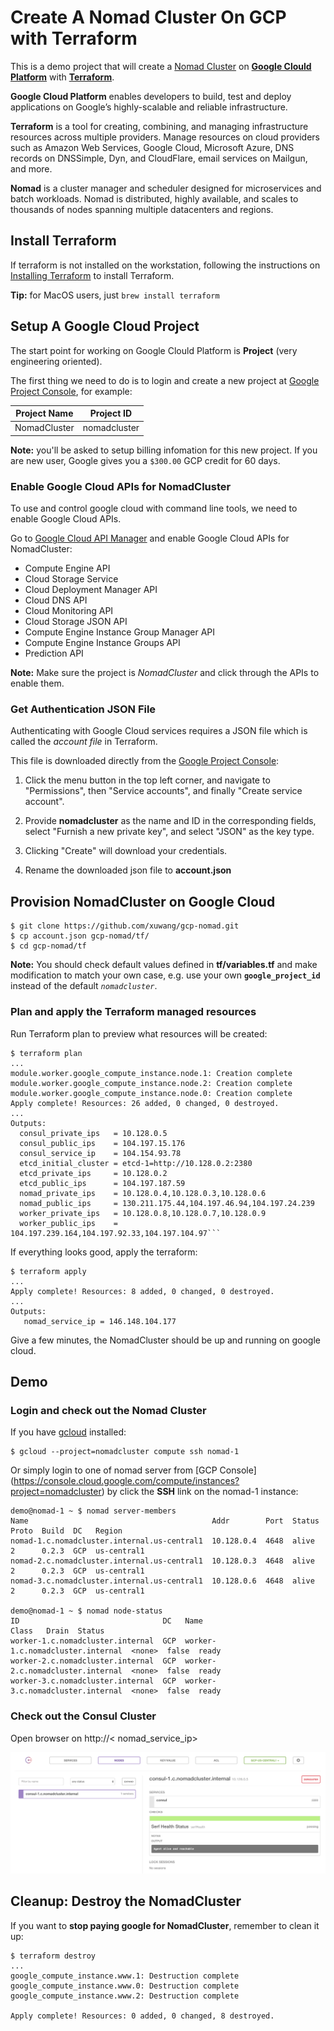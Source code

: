 # Create A Nomad Cluster On GCP with Terraform

This is a demo project that will create a [Nomad Cluster][nomad] on **[Google Clould Platform][gCloud]** with **[Terraform][terraform]**.

**Google Cloud Platform** enables developers to build, test and deploy applications on Google’s highly-scalable and reliable infrastructure.

**Terraform** is a tool for creating, combining, and managing infrastructure resources across multiple providers. Manage resources on cloud providers such as Amazon Web Services, Google Cloud, Microsoft Azure, DNS records on DNSSimple, Dyn, and CloudFlare, email services on Mailgun, and more.

**Nomad** is a cluster manager and scheduler designed for microservices and batch workloads. Nomad is distributed, highly available, and scales to thousands of nodes spanning multiple datacenters and regions.

## Install Terraform

If terraform is not installed on the workstation, following the instructions on [Installing Terraform][installing-terraform] to install Terraform.

**Tip:** for MacOS users, just `brew install terraform`

## Setup A Google Cloud Project

The start point for working on Google Clould Platform is **Project** (very engineering oriented).

The first thing we need to do is to login and create a new project at [Google Project Console][gProject], for example:

Project Name | Project ID
------------ | ----------
NomadCluster | nomadcluster


**Note:** you'll be asked to setup billing infomation for this new project. If you are new user, Google gives you a `$300.00` GCP credit for 60 days. 

### Enable Google Cloud APIs for NomadCluster

To use and control google cloud with command line tools, we need to enable Google Cloud APIs.

Go to [Google Cloud API Manager][gAPI]
and enable Google Cloud APIs for NomadCluster:

* Compute Engine API
* Cloud Storage Service
* Cloud Deployment Manager API
* Cloud DNS API
* Cloud Monitoring API
* Cloud Storage JSON API
* Compute Engine Instance Group Manager API
* Compute Engine Instance Groups API
* Prediction API

**Note:** Make sure the project is *NomadCluster* and click through the APIs to enable them.

### Get Authentication JSON File

Authenticating with Google Cloud services requires a JSON file which is called the _account file_ in Terraform.

This file is downloaded directly from the [Google Project Console][gProject]:

1. Click the menu button in the top left corner, and navigate to "Permissions", then "Service accounts", and finally "Create service account".

1. Provide **nomadcluster** as the name and ID in the corresponding fields, select "Furnish a new private key", and select "JSON" as the key type.

1. Clicking "Create" will download your credentials.

1. Rename the downloaded json file to **account.json**

## Provision NomadCluster on Google Cloud
```shell
$ git clone https://github.com/xuwang/gcp-nomad.git
$ cp account.json gcp-nomad/tf/
$ cd gcp-nomad/tf
```
**Note:** You should check default values defined in **tf/variables.tf** and make modification to match your own case, e.g. use your own **`google_project_id`** instead of the default _`nomadcluster`_.

### Plan and apply the Terraform managed resources

Run Terraform plan to preview what resources will be created:

```shell
$ terraform plan
...
module.worker.google_compute_instance.node.1: Creation complete
module.worker.google_compute_instance.node.2: Creation complete
module.worker.google_compute_instance.node.0: Creation complete
Apply complete! Resources: 26 added, 0 changed, 0 destroyed.
...
Outputs:
  consul_private_ips   = 10.128.0.5
  consul_public_ips    = 104.197.15.176
  consul_service_ip    = 104.154.93.78
  etcd_initial_cluster = etcd-1=http://10.128.0.2:2380
  etcd_private_ips     = 10.128.0.2
  etcd_public_ips      = 104.197.187.59
  nomad_private_ips    = 10.128.0.4,10.128.0.3,10.128.0.6
  nomad_public_ips     = 130.211.175.44,104.197.46.94,104.197.24.239
  worker_private_ips   = 10.128.0.8,10.128.0.7,10.128.0.9
  worker_public_ips    = 104.197.239.164,104.197.92.33,104.197.104.97```
```
If everything looks good, apply the terraform:

```shell
$ terraform apply
...
Apply complete! Resources: 8 added, 0 changed, 0 destroyed.
...
Outputs:
   nomad_service_ip = 146.148.104.177
```
Give a few minutes, the NomadCluster should be up and running on google cloud.

## Demo

### Login and check out the Nomad Cluster
If you have [gcloud][gCloud] installed:

```shell
$ gcloud --project=nomadcluster compute ssh nomad-1
```

Or simply login to one of nomad server from [GCP Console] (https://console.cloud.google.com/compute/instances?project=nomadcluster) by click the **SSH** link on the nomad-1 instance:

```shell
demo@nomad-1 ~ $ nomad server-members
Name                                         Addr        Port  Status  Proto  Build  DC   Region
nomad-1.c.nomadcluster.internal.us-central1  10.128.0.4  4648  alive   2      0.2.3  GCP  us-central1
nomad-2.c.nomadcluster.internal.us-central1  10.128.0.3  4648  alive   2      0.2.3  GCP  us-central1
nomad-3.c.nomadcluster.internal.us-central1  10.128.0.6  4648  alive   2      0.2.3  GCP  us-central1

demo@nomad-1 ~ $ nomad node-status
ID                                DC   Name                              Class   Drain  Status
worker-1.c.nomadcluster.internal  GCP  worker-1.c.nomadcluster.internal  <none>  false  ready
worker-2.c.nomadcluster.internal  GCP  worker-2.c.nomadcluster.internal  <none>  false  ready
worker-3.c.nomadcluster.internal  GCP  worker-3.c.nomadcluster.internal  <none>  false  ready
```
### Check out the Consul Cluster

Open browser on http://< nomad_service_ip>

![Consul UI](doc/consul.png "Consul UI")

## Cleanup: Destroy the NomadCluster

If you want to **stop paying google for NomadCluster**, remember to clean it up:

```shell
$ terraform destroy
...
google_compute_instance.www.1: Destruction complete
google_compute_instance.www.0: Destruction complete
google_compute_instance.www.2: Destruction complete

Apply complete! Resources: 0 added, 0 changed, 8 destroyed.
```

[virtualbox]: https://www.virtualbox.org/
[vagrant]: https://www.vagrantup.com/downloads.html
[CoreOS]: https://coreos.com/
[using-coreos]: http://coreos.com/docs/using-coreos/
[Etcd]: https://coreos.com/etcd/
[Docker-Nodeapp]: https://github.com/xueshanf/Docker-Nodeapp
[terraform]: https://www.terraform.io/
[installing-terraform]: https://www.terraform.io/intro/getting-started/install.html
[gCloud]: https://cloud.google.com/
[gProject]: https://console.cloud.google.com/project
[gSDK]: https://cloud.google.com/sdk/
[gAPI]: https://console.cloud.google.com/apis
[gcloud-lb]: https://cloud.google.com/compute/docs/load-balancing/network/example
[gInstance]: https://console.cloud.google.com/compute/instances
[nomad]: https://www.hashicorp.com/blog/nomad.html
